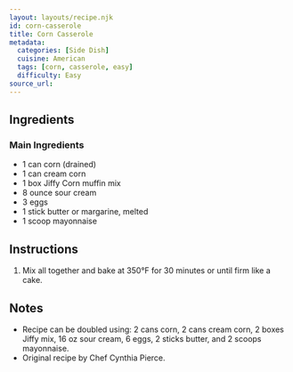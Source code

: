 ```yaml
---
layout: layouts/recipe.njk
id: corn-casserole
title: Corn Casserole
metadata:
  categories: [Side Dish]
  cuisine: American
  tags: [corn, casserole, easy]
  difficulty: Easy
source_url: 
---
```



## Ingredients

### Main Ingredients
- 1 can corn (drained)
- 1 can cream corn
- 1 box Jiffy Corn muffin mix
- 8 ounce sour cream
- 3 eggs
- 1 stick butter or margarine, melted
- 1 scoop mayonnaise

## Instructions

1. Mix all together and bake at 350°F for 30 minutes or until firm like a cake.

## Notes
- Recipe can be doubled using: 2 cans corn, 2 cans cream corn, 2 boxes Jiffy mix, 16 oz sour cream, 6 eggs, 2 sticks butter, and 2 scoops mayonnaise.
- Original recipe by Chef Cynthia Pierce.